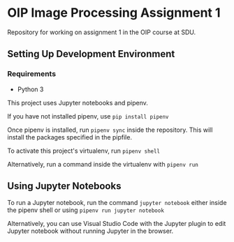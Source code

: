 # OIP Image Processing Assignment 1

Repository for working on assignment 1 in the OIP course at SDU.

## Setting Up Development Environment

### Requirements

- Python 3

This project uses Jupyter notebooks and pipenv.

If you have not installed pipenv, use `pip install pipenv`

Once pipenv is installed, run `pipenv sync` inside the repository. This will install the packages specified in the pipfile.

To activate this project's virtualenv, run `pipenv shell`

Alternatively, run a command inside the virtualenv with `pipenv run`

## Using Jupyter Notebooks

To run a Jupyter notebook, run the command `jupyter notebook` either inside the pipenv shell or using `pipenv run jupyter notebook`

Alternatively, you can use Visual Studio Code with the Jupyter plugin to edit Jupyter notebook without running Jupyter in the browser.
